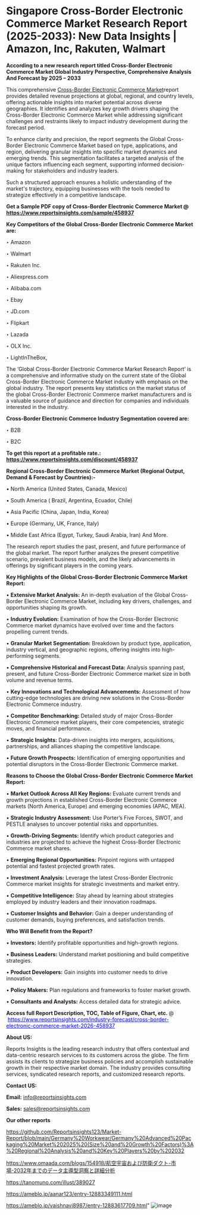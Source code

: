 # Singapore Cross-Border Electronic Commerce Market Research Report (2025-2033): New Data Insights | Amazon, Inc, Rakuten, Walmart

<strong>According to a new research report titled Cross-Border Electronic Commerce Market Global Industry Perspective, Comprehensive Analysis And Forecast by 2025 – 2033</strong>

This comprehensive <a href=https://www.reportsinsights.com/sample/458937>Cross-Border Electronic Commerce Market</a>report provides detailed revenue projections at global, regional, and country levels, offering actionable insights into market potential across diverse geographies. It identifies and analyzes key growth drivers shaping the Cross-Border Electronic Commerce Market while addressing significant challenges and restraints likely to impact industry development during the forecast period.

To enhance clarity and precision, the report segments the Global Cross-Border Electronic Commerce Market based on type, applications, and region, delivering granular insights into specific market dynamics and emerging trends. This segmentation facilitates a targeted analysis of the unique factors influencing each segment, supporting informed decision-making for stakeholders and industry leaders.

Such a structured approach ensures a holistic understanding of the market's trajectory, equipping businesses with the tools needed to strategize effectively in a competitive landscape.

<strong>Get a Sample PDF copy of Cross-Border Electronic Commerce Market </strong><strong>@<a href=https://www.reportsinsights.com/sample/458937 style=color:#0000ff;> https://www.reportsinsights.com/sample/458937</a></strong></font>

<strong>Key Competitors of the Global Cross-Border Electronic Commerce Market are:</strong>

‣ Amazon

‣ Walmart

‣ Rakuten Inc.

‣ Aliexpress.com

‣ Alibaba.com

‣ Ebay

‣ JD.com

‣ Flipkart

‣ Lazada

‣ OLX Inc.

‣ LightInTheBox,

The ‘Global Cross-Border Electronic Commerce Market Research Report’ is a comprehensive and informative study on the current state of the Global Cross-Border Electronic Commerce Market industry with emphasis on the global industry. The report presents key statistics on the market status of the global Cross-Border Electronic Commerce market manufacturers and is a valuable source of guidance and direction for companies and individuals interested in the industry.

<strong>Cross-Border Electronic Commerce Industry Segmentation covered are:</strong>

‣ B2B

‣ B2C

<strong>To get this report at a profitable rate.: <a href=https://www.reportsinsights.com/discount/458937 style=color:#0000ff;>https://www.reportsinsights.com/discount/458937</a></strong></font>

<strong>Regional Cross-Border Electronic Commerce Market (Regional Output, Demand &amp; Forecast by Countries):-</strong>

• North America (United States, Canada, Mexico)

• South America ( Brazil, Argentina, Ecuador, Chile)

• Asia Pacific (China, Japan, India, Korea)

• Europe (Germany, UK, France, Italy)

• Middle East Africa (Egypt, Turkey, Saudi Arabia, Iran) And More.

The research report studies the past, present, and future performance of the global market. The report further analyzes the present competitive scenario, prevalent business models, and the likely advancements in offerings by significant players in the coming years.

<strong>Key Highlights of the Global Cross-Border Electronic Commerce Market Report:</strong>

• <strong>Extensive Market Analysis:</strong> An in-depth evaluation of the Global Cross-Border Electronic Commerce Market, including key drivers, challenges, and opportunities shaping its growth.

• <strong>Industry Evolution:</strong> Examination of how the Cross-Border Electronic Commerce market dynamics have evolved over time and the factors propelling current trends.

• <strong>Granular Market Segmentation:</strong> Breakdown by product type, application, industry vertical, and geographic regions, offering insights into high-performing segments.

• <strong>Comprehensive Historical and Forecast Data:</strong> Analysis spanning past, present, and future Cross-Border Electronic Commerce market size in both volume and revenue terms.

• <strong>Key Innovations and Technological Advancements:</strong> Assessment of how cutting-edge technologies are driving new solutions in the Cross-Border Electronic Commerce industry.

• <strong>Competitor Benchmarking:</strong> Detailed study of major Cross-Border Electronic Commerce market players, their core competencies, strategic moves, and financial performance.

• <strong>Strategic Insights:</strong> Data-driven insights into mergers, acquisitions, partnerships, and alliances shaping the competitive landscape.

• <strong>Future Growth Prospects:</strong> Identification of emerging opportunities and potential disruptors in the Cross-Border Electronic Commerce market.

<strong>Reasons to Choose the Global Cross-Border Electronic Commerce Market Report:</strong>

• <strong>Market Outlook Across All Key Regions:</strong> Evaluate current trends and growth projections in established Cross-Border Electronic Commerce markets (North America, Europe) and emerging economies (APAC, MEA).

• <strong>Strategic Industry Assessment:</strong> Use Porter’s Five Forces, SWOT, and PESTLE analyses to uncover potential risks and opportunities.

• <strong>Growth-Driving Segments:</strong> Identify which product categories and industries are projected to achieve the highest Cross-Border Electronic Commerce market shares.

• <strong>Emerging Regional Opportunities:</strong> Pinpoint regions with untapped potential and fastest projected growth rates.

• <strong>Investment Analysis:</strong> Leverage the latest Cross-Border Electronic Commerce market insights for strategic investments and market entry.

• <strong>Competitive Intelligence:</strong> Stay ahead by learning about strategies employed by industry leaders and their innovation roadmaps.

• <strong>Customer Insights and Behavior:</strong> Gain a deeper understanding of customer demands, buying preferences, and satisfaction trends.

<strong>Who Will Benefit from the Report?</strong>

• <strong>Investors:</strong> Identify profitable opportunities and high-growth regions.

• <strong>Business Leaders:</strong> Understand market positioning and build competitive strategies.

• <strong>Product Developers:</strong> Gain insights into customer needs to drive innovation.

• <strong>Policy Makers:</strong> Plan regulations and frameworks to foster market growth.

• <strong>Consultants and Analysts:</strong> Access detailed data for strategic advice.
</ul>
<strong>Access full Report Description, TOC, Table of Figure, Chart, etc. </strong>@  <a href=https://www.reportsinsights.com/industry-forecast/cross-border-electronic-commerce-market-2026-458937 style=color:#0000ff;>https://www.reportsinsights.com/industry-forecast/cross-border-electronic-commerce-market-2026-458937</a></font>

<strong><strong>About US</strong>:</strong>

Reports Insights is the leading research industry that offers contextual and data-centric research services to its customers across the globe. The firm assists its clients to strategize business policies and accomplish sustainable growth in their respective market domain. The industry provides consulting services, syndicated research reports, and customized research reports.

<strong>Contact US:</strong>

<p class=""""><b>Email:</b> <a href=mailto:info@reportsinsights.com>info@reportsinsights.com</a></p>
<p class=""""><b>Sales:</b> <a href=mailto:sales@reportsinsights.com>sales@reportsinsights.com</a></p>

<strong>Our other reports</strong>

<a href=https://github.com/Reportsinsights123/Market-Report/blob/main/Germany%20Workwear/Germany%20Advanced%20Packaging%20Market%202025%20(Size%20and%20Growth%20Factors)%3A%20Regional%20Analysis%20and%20Key%20Players%20by%202032>https://github.com/Reportsinsights123/Market-Report/blob/main/Germany%20Workwear/Germany%20Advanced%20Packaging%20Market%202025%20(Size%20and%20Growth%20Factors)%3A%20Regional%20Analysis%20and%20Key%20Players%20by%202032</a>

<a href=https://www.omaada.com/blogs/154918/航空宇宙および防衛ダクト-市場-2032年までのデータ主導型洞察と詳細分析>https://www.omaada.com/blogs/154918/航空宇宙および防衛ダクト-市場-2032年までのデータ主導型洞察と詳細分析</a>

<a href=https://tanomuno.com/illust/389027>https://tanomuno.com/illust/389027</a>

<a href=https://ameblo.jp/aanar123/entry-12883349111.html>https://ameblo.jp/aanar123/entry-12883349111.html</a>

<a href=https://ameblo.jp/vaishnavi8987/entry-12883617709.html>https://ameblo.jp/vaishnavi8987/entry-12883617709.html</a>"
![image](https://github.com/user-attachments/assets/cd9e81b4-9ad5-40fc-bd55-12b4038a0641)
